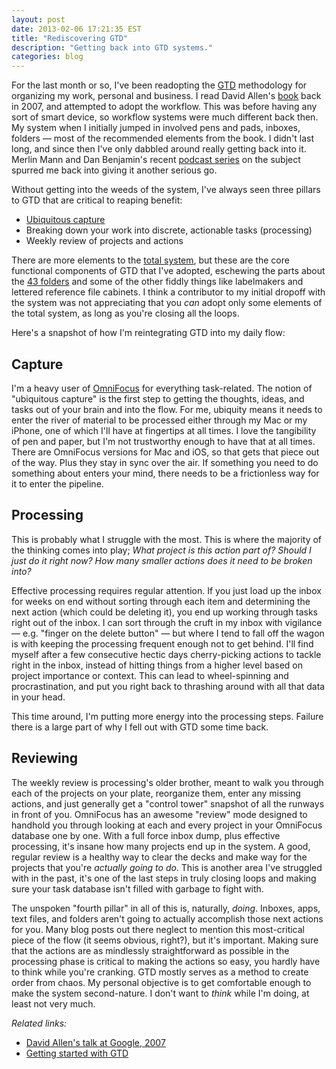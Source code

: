 ```yaml
---
layout: post
date: 2013-02-06 17:21:35 EST
title: "Rediscovering GTD"
description: "Getting back into GTD systems."
categories: blog
---
```


For the last month or so, I've been readopting the [GTD](http://en.wikipedia.org/wiki/Getting_Things_Done) methodology for organizing my work, personal and business. I read David Allen's [book](http://www.goodreads.com/book/show/1633.Getting_Things_Done) back in 2007, and attempted to adopt the workflow. This was before having any sort of smart device, so workflow systems were much different back then. My system when I initially jumped in involved pens and pads, inboxes, folders &mdash; most of the recommended elements from the book. I didn't last long, and since then I've only dabbled around really getting back into it. Merlin Mann and Dan Benjamin's recent [podcast series](http://5by5.tv/b2w/95) on the subject spurred me back into giving it another serious go.

Without getting into the weeds of the system, I've always seen three pillars to GTD that are critical to reaping benefit:

* [Ubiquitous capture](http://zenhabits.net/tips-for-gtds-ubiquitous-capture/)
* Breaking down your work into discrete, actionable tasks (processing)
* Weekly review of projects and actions

There are more elements to the [total system](http://wiki.43folders.com/index.php/GTD), but these are the core functional components of GTD that I've adopted, eschewing the parts about the [43 folders](http://wiki.43folders.com/index.php/Tickler_file) and some of the other fiddly things like labelmakers and lettered reference file cabinets. I think a contributor to my initial dropoff with the system was not appreciating that you _can_ adopt only some elements of the total system, as long as you're closing all the loops.

Here's a snapshot of how I'm reintegrating GTD into my daily flow:

## Capture

I'm a heavy user of [OmniFocus](http://www.omnigroup.com/products/omnifocus/) for everything task-related. The notion of "ubiquitous capture" is the first step to getting the thoughts, ideas, and tasks out of your brain and into the flow. For me, ubiquity means it needs to enter the river of material to be processed either through my Mac or my iPhone, one of which I'll have at fingertips at all times. I love the tangibility of pen and paper, but I'm not trustworthy enough to have that at all times. There are OmniFocus versions for Mac and iOS, so that gets that piece out of the way. Plus they stay in sync over the air. If something you need to do something about enters your mind, there needs to be a frictionless way for it to enter the pipeline.

## Processing

This is probably what I struggle with the most. This is where the majority of the thinking comes into play; _What project is this action part of? Should I just do it right now? How many smaller actions does it need to be broken into?_

Effective processing requires regular attention. If you just load up the inbox for weeks on end without sorting through each item and determining the next action (which could be deleting it), you end up working through tasks right out of the inbox. I can sort through the cruft in my inbox with vigilance &mdash; e.g. "finger on the delete button" &mdash; but where I tend to fall off the wagon is with keeping the processing frequent enough not to get behind. I'll find myself after a few consecutive hectic days cherry-picking actions to tackle right in the inbox, instead of hitting things from a higher level based on project importance or context. This can lead to wheel-spinning and procrastination, and put you right back to thrashing around with all that data in your head.

This time around, I'm putting more energy into the processing steps. Failure there is a large part of why I fell out with GTD some time back.

## Reviewing

The weekly review is processing's older brother, meant to walk you through each of the projects on your plate, reorganize them, enter any missing actions, and just generally get a "control tower" snapshot of all the runways in front of you. OmniFocus has an awesome "review" mode designed to handhold you through looking at each and every project in your OmniFocus database one by one. With a full force inbox dump, plus effective processing, it's insane how many projects end up in the system. A good, regular review is a healthy way to clear the decks and make way for the projects that you're _actually going to do_. This is another area I've struggled with in the past, it's one of the last steps in truly closing loops and making sure your task database isn't filled with garbage to fight with.

The unspoken "fourth pillar" in all of this is, naturally, _doing_. Inboxes, apps, text files, and folders aren't going to actually accomplish those next actions for you. Many blog posts out there neglect to mention this most-critical piece of the flow (it seems obvious, right?), but it's important. Making sure that the actions are as mindlessly straightforward as possible in the processing phase is critical to making the actions so easy, you hardly have to think while you're cranking. GTD mostly serves as a method to create order from chaos. My personal objective is to get comfortable enough to make the system second-nature. I don't want to _think_ while I'm doing, at least not very much.

_Related links:_

* [David Allen's talk at Google, 2007](https://www.youtube.com/watch?v=Qo7vUdKTlhk)
* [Getting started with GTD](http://www.43folders.com/2004/09/08/getting-started-with-getting-things-done)
